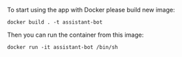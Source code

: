 To start using the app with Docker please build new image:
```
docker build . -t assistant-bot
```
Then you can run the container from this image:
```
docker run -it assistant-bot /bin/sh
```
